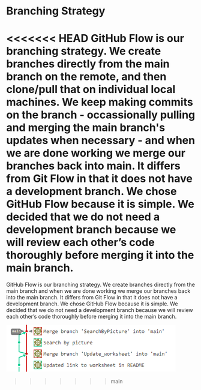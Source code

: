 # Branching Strategy

<<<<<<< HEAD
GitHub Flow is our branching strategy. We create branches directly from the main branch on the remote, and then clone/pull that on individual local machines. We keep making commits on the branch - occassionally pulling and merging the main branch's updates when necessary - and when we are done working we merge our branches back into main. It differs from Git Flow in that it does not have a development branch. We chose GitHub Flow because it is simple. We decided that we do not need a development branch because we will review each other’s code thoroughly before merging it into the main branch.
=======
GitHub Flow is our branching strategy. We create branches directly from the main branch and when we are done working we merge our branches back into the main branch. It differs from Git Flow in that it does not have a development branch. We chose GitHub Flow because it is simple. We decided that we do not need a development branch because we will review each other’s code thoroughly before merging it into the main branch.

![Our branching strategy](Iteration1_documents/BranchingStrategyPic.PNG)
>>>>>>> main
